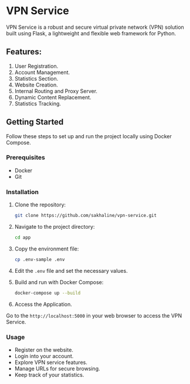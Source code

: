 # VPN Service

VPN Service is a robust and secure virtual private network (VPN) solution built using Flask, a lightweight and flexible web framework for Python.

## Features:
1. User Registration.
2. Account Management.
3. Statistics Section.
4. Website Creation.
5. Internal Routing and Proxy Server.
6. Dynamic Content Replacement.
7. Statistics Tracking.

## Getting Started
Follow these steps to set up and run the project locally using Docker Compose.

### Prerequisites
- Docker
- Git

### Installation
1. Clone the repository:
   ```bash
   git clone https://github.com/sakhaline/vpn-service.git
2. Navigate to the project directory:
    ```bash
    cd app
3. Copy the environment file:
    ```bash
    cp .env-sample .env
4. Edit the ``.env`` file and set the necessary values.

5. Build and run with Docker Compose:
    ```bash
    docker-compose up --build
6. Access the Application.

Go to the ``http://localhost:5000`` in your web browser to access the VPN Service.

### Usage
- Register on the website.
- Login into your account.
- Explore VPN service features.
- Manage URLs for secure browsing.
- Keep track of your statistics.
